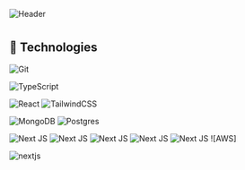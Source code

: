 ![Header](https://github.com/Gucci-Slides/gucci-slides/assets/23535221/5e9dcdb6-d788-4a12-a3f1-0ba496753339)




# 

<!-- TECHNOLOGIES -->
 
## 🌿 Technologies
<!-- TOOLS -->
 ![Git](https://img.shields.io/badge/git-272b33?style=for-the-badge&logo=git&logoColor=f05033) 
<!-- TECHNOLOGIES -->

<!-- LANGUAGES -->
![TypeScript](https://img.shields.io/badge/typescript-272b33?logo=typescript&logoColor=ead41c&style=for-the-badge)
<!-- FRONT-END -->
![React](https://img.shields.io/badge/react-272b33?logo=react&logoColor=61dbfb&style=for-the-badge)
![TailwindCSS](https://img.shields.io/badge/tailwindcss-272b33?style=for-the-badge&logo=tailwind-css&logoColor=07b0ce)

<!-- DATABASE -->
![MongoDB](https://img.shields.io/badge/mongodb-272b33?logo=mongodb&logoColor=4aae3e&style=for-the-badge)
![Postgres](https://img.shields.io/badge/PostgreSQL-272b33?style=for-the-badge&logo=postgresql&logoColor=31648c)
<!-- BACK-END -->
![Next JS](https://img.shields.io/badge/Next-0D1117?style=for-the-badge&logo=next.js&logoColor=white) 
![Next JS](https://img.shields.io/badge/Next-C9D1D9?style=for-the-badge&logo=next.js&logoColor=white) 
![Next JS](https://img.shields.io/badge/Next-1D2430?style=for-the-badge&logo=next.js&logoColor=white) 
![Next JS](https://img.shields.io/badge/Next-34405C?style=for-the-badge&logo=next.js&logoColor=white) 
![Next JS](https://img.shields.io/badge/Next-8CA4C6?style=for-the-badge&logo=next.js&logoColor=white) 
![AWS]



![nextjs](https://img.shields.io/badge/AWS-1D2430?style=for-the-badge&logo=)
